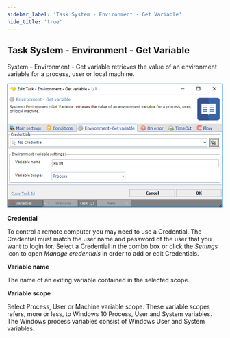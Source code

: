 ```yaml
---
sidebar_label: 'Task System - Environment - Get Variable'
hide_title: 'true'
---
```


## Task System - Environment - Get Variable

System - Environment - Get variable retrieves the value of an environment variable for a process, user or local machine.

![](../../../static/img/tasksystemenvironmentgetvariable.png)

**Credential**

To control a remote computer you may need to use a Credential. The Credential must match the user name and password of the user that you want to login for. Select a Credential in the combo box or click the *Settings* icon to open *Manage credentials* in order to add or edit Credentials.
 
**Variable name**

The name of an exiting variable contained in the selected scope.
 
**Variable scope**

Select Process, User or Machine variable scope. These variable scopes refers, more or less, to Windows 10 Process, User and System variables. The Windows process variables consist of Windows User and System variables.